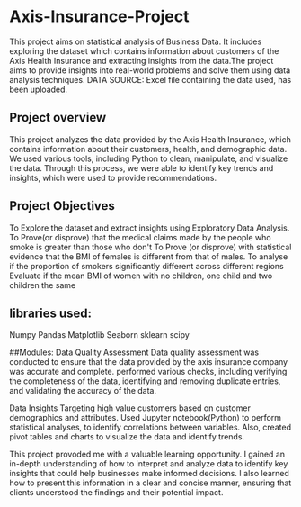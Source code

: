 # Axis-Insurance-Project
This project aims on statistical analysis of Business Data. It includes exploring the dataset which contains information about customers of the Axis Health Insurance  and extracting insights from the data.The project aims to provide insights into real-world problems and solve them using data analysis techniques.
DATA SOURCE: Excel file containing the data used, has been uploaded.

## Project overview
This project analyzes the data provided by the Axis Health Insurance, which contains information about their customers, health, and demographic data. We used various tools, including Python to clean, manipulate, and visualize the data. Through this process, we were able to identify key trends and insights, which were used to provide recommendations.

## Project Objectives
To Explore the dataset and extract insights using Exploratory Data Analysis. 
To Prove(or disprove) that the medical claims made by the people who smoke is greater than those who don't
To Prove (or disprove) with statistical evidence that the BMI of females is different from that of males.
To analyse if the proportion of smokers significantly different across different regions
Evaluate if the mean BMI of women with no children, one child and two children the same

## libraries used:
Numpy
Pandas
Matplotlib
Seaborn
sklearn
scipy

##Modules:
Data Quality Assessment
Data quality assessment was conducted to ensure that the data provided by the axis insurance company was accurate and complete. performed various checks, including verifying the completeness of the data, identifying and removing duplicate entries, and validating the accuracy of the data.

Data Insights
Targeting high value customers based on customer demographics and attributes. Used Jupyter notebook(Python) to perform statistical analyses, to identify correlations between variables. Also, created pivot tables and charts to visualize the data and identify trends.


This project provoded me with a valuable learning opportunity. I gained an in-depth understanding of how to interpret and analyze data to identify key insights that could help businesses make informed decisions. I also learned how to present this information in a clear and concise manner, ensuring that clients understood the findings and their potential impact.


